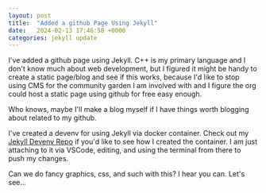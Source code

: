 ```yaml
---
layout: post
title:  "Added a github Page Using Jekyll"
date:   2024-02-13 17:46:58 +0000
categories: jekyll update
---
```


I've added a github page using Jekyll. C++ is my primary language and I don't know much about web development, but I figured it might be handy to create a static page/blog and see if this works, because I'd like to stop using CMS for the community garden I am involved with and I figure the org could host a static page using github for free easy enough.

Who knows, maybe I'll make a blog myself if I have things worth blogging about related to my github.

I've created a devenv for using Jekyll via docker container. Check out my [Jekyll Devenv Repo][jekyll-devenv] if you'd like to see how I created the container. I am just attaching to it via VSCode, editing, and using the terminal from there to push my changes.

Can we do fancy graphics, css, and such with this? I hear you can. Let's see...

[jekyll-devenv]: https://github.com/ChristopherPisz/DevEnvJekyll